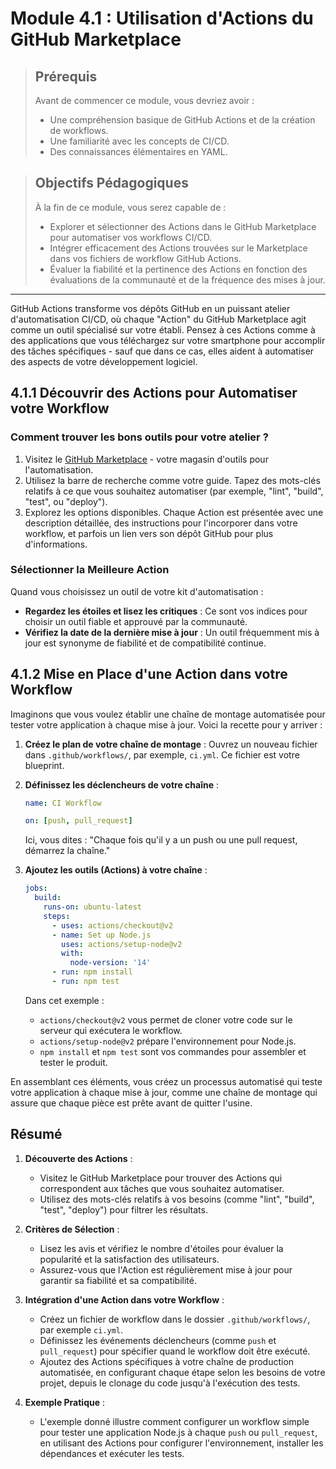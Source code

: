 # Module 4.1 : Utilisation d'Actions du GitHub Marketplace

<blockquote>
  <h2>Prérequis</h2>
  <p>Avant de commencer ce module, vous devriez avoir :</p>
  <ul>
    <li>Une compréhension basique de GitHub Actions et de la création de workflows.</li>
    <li>Une familiarité avec les concepts de CI/CD.</li>
    <li>Des connaissances élémentaires en YAML.</li>
  </ul>
</blockquote>

<blockquote>
  <h2>Objectifs Pédagogiques</h2>
  <p>À la fin de ce module, vous serez capable de :</p>
  <ul>
    <li>Explorer et sélectionner des Actions dans le GitHub Marketplace pour automatiser vos workflows CI/CD.</li>
    <li>Intégrer efficacement des Actions trouvées sur le Marketplace dans vos fichiers de workflow GitHub Actions.</li>
    <li>Évaluer la fiabilité et la pertinence des Actions en fonction des évaluations de la communauté et de la fréquence des mises à jour.</li>
  </ul>
</blockquote>

---

GitHub Actions transforme vos dépôts GitHub en un puissant atelier d'automatisation CI/CD, où chaque "Action" du GitHub Marketplace agit comme un outil spécialisé sur votre établi. Pensez à ces Actions comme à des applications que vous téléchargez sur votre smartphone pour accomplir des tâches spécifiques - sauf que dans ce cas, elles aident à automatiser des aspects de votre développement logiciel.

## 4.1.1 Découvrir des Actions pour Automatiser votre Workflow

### Comment trouver les bons outils pour votre atelier ?

1. Visitez le [GitHub Marketplace](https://github.com/marketplace?type=actions) - votre magasin d'outils pour l'automatisation.
2. Utilisez la barre de recherche comme votre guide. Tapez des mots-clés relatifs à ce que vous souhaitez automatiser (par exemple, "lint", "build", "test", ou "deploy").
3. Explorez les options disponibles. Chaque Action est présentée avec une description détaillée, des instructions pour l'incorporer dans votre workflow, et parfois un lien vers son dépôt GitHub pour plus d'informations.

### Sélectionner la Meilleure Action

Quand vous choisissez un outil de votre kit d'automatisation :
- **Regardez les étoiles et lisez les critiques** : Ce sont vos indices pour choisir un outil fiable et approuvé par la communauté.
- **Vérifiez la date de la dernière mise à jour** : Un outil fréquemment mis à jour est synonyme de fiabilité et de compatibilité continue.

## 4.1.2 Mise en Place d'une Action dans votre Workflow

Imaginons que vous voulez établir une chaîne de montage automatisée pour tester votre application à chaque mise à jour. Voici la recette pour y arriver :

1. **Créez le plan de votre chaîne de montage** : Ouvrez un nouveau fichier dans `.github/workflows/`, par exemple, `ci.yml`. Ce fichier est votre blueprint.
2. **Définissez les déclencheurs de votre chaîne** :

    ```yaml
    name: CI Workflow

    on: [push, pull_request]
    ```

    Ici, vous dites : "Chaque fois qu'il y a un push ou une pull request, démarrez la chaîne."

3. **Ajoutez les outils (Actions) à votre chaîne** :

    ```yaml
    jobs:
      build:
        runs-on: ubuntu-latest
        steps:
          - uses: actions/checkout@v2
          - name: Set up Node.js
            uses: actions/setup-node@v2
            with:
              node-version: '14'
          - run: npm install
          - run: npm test
    ```

    Dans cet exemple :
    - `actions/checkout@v2` vous permet de cloner votre code sur le serveur qui exécutera le workflow.
    - `actions/setup-node@v2` prépare l'environnement pour Node.js.
    - `npm install` et `npm test` sont vos commandes pour assembler et tester le produit.

En assemblant ces éléments, vous créez un processus automatisé qui teste votre application à chaque mise à jour, comme une chaîne de montage qui assure que chaque pièce est prête avant de quitter l'usine.


## Résumé

1. **Découverte des Actions** :
   - Visitez le GitHub Marketplace pour trouver des Actions qui correspondent aux tâches que vous souhaitez automatiser.
   - Utilisez des mots-clés relatifs à vos besoins (comme "lint", "build", "test", "deploy") pour filtrer les résultats.

2. **Critères de Sélection** :
   - Lisez les avis et vérifiez le nombre d'étoiles pour évaluer la popularité et la satisfaction des utilisateurs.
   - Assurez-vous que l'Action est régulièrement mise à jour pour garantir sa fiabilité et sa compatibilité.

3. **Intégration d'une Action dans votre Workflow** :
   - Créez un fichier de workflow dans le dossier `.github/workflows/`, par exemple `ci.yml`.
   - Définissez les événements déclencheurs (comme `push` et `pull_request`) pour spécifier quand le workflow doit être exécuté.
   - Ajoutez des Actions spécifiques à votre chaîne de production automatisée, en configurant chaque étape selon les besoins de votre projet, depuis le clonage du code jusqu'à l'exécution des tests.

4. **Exemple Pratique** :
   - L'exemple donné illustre comment configurer un workflow simple pour tester une application Node.js à chaque `push` ou `pull_request`, en utilisant des Actions pour configurer l'environnement, installer les dépendances et exécuter les tests.

